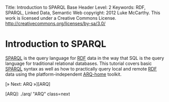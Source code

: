 Title:				Introduction to SPARQL
Base Header Level:	2
Keywords:			RDF, SPARQL, Linked Data, Semantic Web
copyright:			2012 Luke McCarthy.
					This work is licensed under a Creative Commons License.  
					http://creativecommons.org/licenses/by-sa/3.0/

# Introduction to SPARQL #

[SPARQL][] is the query language for [RDF][] data in the way that SQL is the query language for traditional relational databases. This tutorial covers basic [SPARQL][] syntax as well as how to practically query local and remote [RDF][] data using the platform-independent [ARQ-home][] toolkit.

[SPARQL]: http://www.w3.org/TR/rdf-sparql-query/
  "SPARQL Query Language for RDF"
[RDF]: http://www.w3.org/TR/2004/REC-rdf-primer-20040210/
  "RDF Primer"
[ARQ-home]: http://incubator.apache.org/jena/documentation/query/
  "ARQ - A SPARQL Processor for Jena"

[» Next: ARQ »][ARQ]

[ARQ]: ./arq/ "ARQ" class=next
